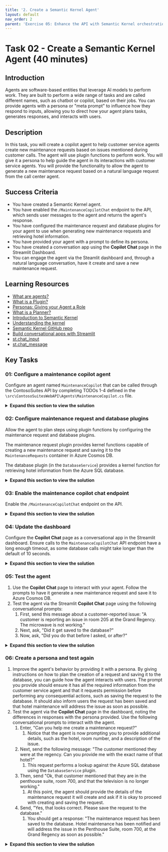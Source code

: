 ```yaml
---
title: '2. Create a Semantic Kernel Agent'
layout: default
nav_order: 2
parent: 'Exercise 05: Enhance the API with Semantic Kernel orchestration'
---
```


# Task 02 - Create a Semantic Kernel Agent (40 minutes)

## Introduction

Agents are software-based entities that leverage AI models to perform work. They are built to perform a wide range of tasks and are called different names, such as chatbot or copilot, based on their jobs. You can provide agents with a persona or "meta prompt" to influence how they respond to inputs, allowing you to direct how your agent plans tasks, generates responses, and interacts with users.

## Description

In this task, you will create a copilot agent to help customer service agents create new maintenance requests based on issues mentioned during customer calls. The agent will use plugin functions to perform work. You will give it a persona to help guide the agent in its interactions with customer service agents. You will provide the functionality to allow the agent to generate a new maintenance request based on a natural language request from the call center agent.

## Success Criteria

- You have created a Semantic Kernel agent.
- You have enabled the `/MaintenanceCopilotChat` endpoint to the API, which sends user messages to the agent and returns the agent's response.
- You have configured the maintenance request and database plugins for your agent to use when generating new maintenance requests and retrieving hotel information.
- You have provided your agent with a prompt to define its persona.
- You have created a conversation app using the **Copilot Chat** page in the Streamlit Dashboard.
- You can engage the agent via the Steamlit dashboard and, through a natural language conversation, have it create and save a new maintenance request.

## Learning Resources

- [What are agents?](hhttps://learn.microsoft.com/semantic-kernel/concepts/agents?pivots=programming-language-csharp)
- [What is a Plugin?](https://learn.microsoft.com/semantic-kernel/concepts/plugins/?pivots=programming-language-csharp)
- [Personas: Giving your Agent a Role](https://learn.microsoft.com/semantic-kernel/concepts/personas?pivots=programming-language-csharp)
- [What is a Planner?](https://learn.microsoft.com/semantic-kernel/concepts/planning?pivots=programming-language-csharp)
- [Introduction to Semantic Kernel](https://learn.microsoft.com/semantic-kernel/overview/)
- [Understanding the kernel](https://learn.microsoft.com/semantic-kernel/concepts/kernel?pivots=programming-language-csharp)
- [Semantic Kernel GitHub repo](https://github.com/microsoft/semantic-kernel)
- [Build conversational apps with Streamlit](https://docs.streamlit.io/develop/tutorials/llms/build-conversational-apps)
- [st.chat_input](https://docs.streamlit.io/develop/api-reference/chat/st.chat_input)
- [st.chat_message](https://docs.streamlit.io/develop/api-reference/chat/st.chat_message)

## Key Tasks

### 01: Configure a maintenance copilot agent

Configure an agent named `MaintenanceCopilot` that can be called through the ContosoSuites API by completing TODOs 1-4 defined in the `\src\ContosoSuitesWebAPI\Agents\MaintenanceCopilot.cs` file.

<details markdown="block">
<summary><strong>Expand this section to view the solution</strong></summary>

The structure for the `MaintenaceCopilot` agent can be found in the `src\ConsotoSuitesWebAPI` project, but it must be configured before it will function correctly:

1. Navigate to the web API project in Visual Studio Code and open the `Agents\MaintenanceCopilot.cs` file.
2. Complete `Exercise 5 Task 2 TODO #1` by adding the following `using` statements at the top of the file:

    ```csharp
    using Microsoft.SemanticKernel;
    using Microsoft.SemanticKernel.ChatCompletion;
    using Microsoft.SemanticKernel.Connectors.OpenAI;
    ```

3. Complete `Exercise 5 Task 2 TODO #2` by updating the class definition to inject a `Kernel` service into the primary constructor.

    ```csharp
    public class MaintenanceCopilot(Kernel kernel)
    ```

4. Complete `Exercise 5 Task 2 TODO #3` by uncommenting the class-level variable definitions and providing the `_kernel` and `_history` variables for use within the agent.
5. Complete `Exercise 5 Task 2 TODO #4` by commenting out the `throw new NotImplementedException()` line and uncommenting the remaining code in the function. The lines you are uncommenting allow the Azure OpenAI chat completion service to auto-invoke Kernel functions defined in the database and maintenance request plugins. It also adds the incoming user message to the chat history and inserts the agent's response once it replies.

</details>

### 02: Configure maintenance request and database plugins

Allow the agent to plan steps using plugin functions by configuring the maintenance request and database plugins.

The maintenance request plugin provides kernel functions capable of creating a new maintenance request and saving it to the `MaintenanceRequests` container in Azure Cosmos DB.

The database plugin (in the `DatabaseService`) provides a kernel function for retrieving hotel information from the Azure SQL database.

<details markdown="block">
<summary><strong>Expand this section to view the solution</strong></summary>

To configure the maintenance request and database plugins:

1. In Visual Studio Code, open the `Plugins\MaintenanceRequestPlugin.cs` file in the `ContosoSuitesWebAPI` project.
2. Complete `Exercise 5 Task 2 TODO #5` by referencing the `Microsoft.SemanticKernel` library at the top of the file, along with the other `using` statements.
3. Complete `Exercise 5 Task 2 TODO #s 6 and 8` by adding the Kernel function and Description descriptors of the `CreateMaintenanceRequest` and `SaveMaintenanceRequest` functions. The descriptors for each should look like:
   1. For the `CreateMaintenanceRequest` function:

      ```csharp
      [KernelFunction("create_maintenance_request")]
      [Description("Creates a new maintenance request for a hotel.")]
      ```

   2. For the `SaveMaintenanceRequest` function:

      ```csharp
      [KernelFunction("save_maintenance_request")]
      [Description("Saves a maintenance request to the database for a hotel.")]
      ```

4. Complete `Exercise 5 Task 2 TODO #s 7 and 9` by adding a `Kernel` parameter to the beginning of both function method declarations.
   1. For the `CreateMaintenanceRequest` function, add `Kernel kernel` as the first parameter:

      ```csharp
      public async Task<MaintenanceRequest> CreateMaintenanceRequest(Kernel kernel, int HotelId, string Hotel, string Details, int? RoomNumber,string? location)
      ```

   2. For the `SaveMaintenanceRequest` function, add `Kernel kernel` as the first parameter:

      ```csharp
      public async Task SaveMaintenanceRequest(Kernel kernel, MaintenanceRequest maintenanceRequest)
      ```

5. Save the `MaintenanceRequestPlugin` file.
6. Once you've defined your plugin, you must add it to your kernel by creating a new instance of the plugin and adding it to the kernel's plugin collection.
   1. Open the `Program.cs` file in the `ContosoSuitesWebAPI` project.
   2. In the `Kernel` singleton service `builder`, add the following code to define a plugin from the `MaintenanceRequestPlugin` type. This can be added directly below the plugin definition for the `DatabaseService`.

      ```csharp
      kernelBuilder.Plugins.AddFromType<MaintenanceRequestPlugin>("MaintenanceCopilot");
      ```

   3. Because the `MaintenanceRequestPlugin` uses dependency injection to provide a `CosmosClient`, you must add a singleton instance of the that client within your `Kernel` service definition. Do that by adding the following code just below the plugin line you just added:

      ```csharp
        kernelBuilder.Services.AddSingleton<CosmosClient>((_) =>
            {
                string userAssignedClientId = builder.Configuration["AZURE_CLIENT_ID"]!;
                var credential = new DefaultAzureCredential(
                    new DefaultAzureCredentialOptions
                    {
                        ManagedIdentityClientId = userAssignedClientId
                    });
                CosmosClient client = new(
                    accountEndpoint: builder.Configuration["CosmosDB:AccountEndpoint"]!,
                    tokenCredential: credential
                );
                return client;
            });
            return kernelBuilder.Build();
        });
      ```

      This code is a bit redundant with the `CosmosClient` code earlier in the `Program.cs` file. However, the service must be included within the `Kernel` service definition, or it will not be accessible to the plugin.

   4. The complete `builder.Service.AddSingleton<Kernel>` method should now look like the following:

      ```csharp
     builder.Services.AddSingleton<Kernel>((_) =>
        {
        IKernelBuilder kernelBuilder = Kernel.CreateBuilder();
        kernelBuilder.AddAzureOpenAIChatCompletion(
            deploymentName: builder.Configuration["AzureOpenAI:DeploymentName"]!,
            endpoint: builder.Configuration["AzureOpenAI:Endpoint"]!,
            apiKey: builder.Configuration["AzureOpenAI:ApiKey"]!
        );
        var databaseService = _.GetRequiredService<IDatabaseService>();
        kernelBuilder.Plugins.AddFromObject(databaseService);

        #pragma warning disable SKEXP0010 // Type is for evaluation purposes only and is subject to change or removal in future updates. Suppress this diagnostic to proceed.
            kernelBuilder.AddAzureOpenAITextEmbeddingGeneration(
                deploymentName: builder.Configuration["AzureOpenAI:EmbeddingDeploymentName"]!,
                endpoint: builder.Configuration["AzureOpenAI:Endpoint"]!,
                apiKey: builder.Configuration["AzureOpenAI:ApiKey"]!
            );
        #pragma warning restore SKEXP0010 // Type is for evaluation purposes only and is subject to change or removal in future updates. Suppress this diagnostic to proceed.

        kernelBuilder.Plugins.AddFromType<MaintenanceRequestPlugin>("MaintenanceCopilot");
        kernelBuilder.Services.AddSingleton<CosmosClient>((_) =>
            {
                string userAssignedClientId = builder.Configuration["AZURE_CLIENT_ID"]!;
                var credential = new DefaultAzureCredential(
                    new DefaultAzureCredentialOptions
                    {
                        ManagedIdentityClientId = userAssignedClientId
                    });
                CosmosClient client = new(
                    accountEndpoint: builder.Configuration["CosmosDB:AccountEndpoint"]!,
                    tokenCredential: credential
                );
                return client;
            });
            return kernelBuilder.Build();
        });
      ```

The `DatabaseService` plugin was already defined in a previous exercise, so just a small change needs to be completed to allow your agent to use it.

1. Open the `Services\DatabaseService.cs` file to update the database plugin and make it usable by your agent.
2. Update the `[KernelFunction]` descriptor for the `GetHotels()` method and add the name "get_hotels" to the descriptor. The descriptor should now look like:

    ```csharp
    [KernelFunction("get_hotels")]
    ```

</details>

### 03: Enable the maintenance copilot chat endpoint

Enable the `/MaintenanceCopilotChat` endpoint on the API.

<details markdown="block">
<summary><strong>Expand this section to view the solution</strong></summary>

To enable the `/MaintenanceCopilotChat` endpoint on the API:

1. In the `Program.cs` file in the `src\ContosoSuitesWebAPI` project and locate the `app.MapPost("/MaintenanceCopilotChat", async ([FromBody]string message, [FromServices] MaintenanceCopilot copilot)` API endpoint definition.
2. Complete `Exercise 5 Task 2 TODO #10` by calling the `Chat` method of the `MaintenanceCopilot`, passing in the user message from the request body. Return the response from the `Chat` method. The code in the API method should look like:

    ```csharp
    var response = await copilot.Chat(message);
    return response;
    ```

Make sure to remove the `throw new NotImplementedException();` line, or you will get an error when that line is hit.

</details>

### 04: Update the dashboard

Configure the **Copilot Chat** page as a conversational app in the Streamlit dashboard. Ensure calls to the `MaintenanceCopilotChat` API endpoint have a long enough timeout, as some database calls might take longer than the default of 10 seconds.

<details markdown="block">
<summary><strong>Expand this section to view the solution</strong></summary>

1. To configure the **Copilot Chat** page as a conversational app in the Streamlit dashboard, complete `Exercise 5 Task 2 TODO #11` by setting `response` equal to the response from a POST request to the Copilot endpoint. The timeout should be set to 60 seconds or longer. The call should look like:

    ```python
    response = requests.post(f"{api_endpoint}/MaintenanceCopilotChat", json=message, timeout=60)
    ```

2. To define a conversational interface with the copilot, update the "How can I help you today?" prompt `if` statement with the following code:

    ```python
    # React to user input
        if prompt := st.chat_input("How I can help you today?"):
            with st.spinner("Awaiting the Copilot's response to your question..."):
                # Display user message in chat message container
                st.chat_message("user").markdown(prompt)
                # Add user message to chat history
                st.session_state.chat_messages.append({"role": "user", "content": prompt})
                # Send user message to Copilot and get response
                response = send_message_to_copilot(prompt)
                # Display assistant response in chat message container
                with st.chat_message("assistant"):
                    st.markdown(response)
                # Add assistant response to chat history
                st.session_state.chat_messages.append({"role": "assistant", "content": response})
    ```

3. Save the file.

</details>

### 05: Test the agent

1. Use the **Copilot Chat** page to interact with your agent. Follow the prompts to have it generate a new maintenance request and save it to Azure Cosmos DB.
2. Test the agent via the Streamlit **Copilot Chat** page using the following conversational prompts:
   1. First, send this message about a customer-reported issue: "A customer is reporting an issue in room 205 at the Grand Regency. The microwave is not working."
   2. Next, ask, "Did it get saved to the database?"
   3. Now, ask, "Did you do that before I asked, or after?"

<details markdown="block">
<summary><strong>Expand this section to view the solution</strong></summary>

To test the agent via the Streamlit **Copilot Chat** page:

1. Run the API locally by opening a new terminal window in Visual Studio code, navigating to the `src\ContosoSuitesWebAPI` directory, and starting the API using the following command:

    ```bash
    dotnet run
    ```

2. Open another terminal window, navigate to the `src\ContosoSuitesDashboard` directory, and run the following command to start the Streamlit dashboard:

    ```bash
    python -m streamlit run Index.py
    ```

3. Navigate to the **Copilot Chat** page using the left-hand menu, then submit the following conversational prompts:
   1. First, send in this message about a customer-reported issue: "A customer is reporting an issue in room 205 at the Grand Regency. The microwave is not working." You should get a response that a maintenance request was created and will be addressed shortly.
   2. Next, ask, "Did it get saved to the database?" It will reply that, yes, the request has been saved.
   3. Now, ask, "Did you do that before I asked, or after?" You should get a reply that it was saved after you asked.

    The above behavior results from the agent not having explicit instructions on how it should behave or the steps it should take during the process. It simply calls the `create_maintenance_request` Kernel function and assumes it is done. It is unaware that the request should also be saved to the database. To fix this, you can provide the agent with a persona.

4. You can verify the new request was saved by navigating to the **Vector Search** page and entering a search query of "microwave not working at Grand Regency." Accept the default values for max results and minimum similarity score. Your newly saved record should be the first result in the list.

</details>

### 06: Create a persona and test again

1. Improve the agent's behavior by providing it with a persona. By giving instructions on how to plan the creation of a request and saving it to the database, you can guide how the agent interacts with users. The prompt you provide should ensure it has all the required information from the customer service agent and that it requests permission before performing any consequential actions, such as saving the request to the database. It should also inform users the request has been saved and that hotel maintenance will address the issue as soon as possible.
2. Test the agent via the **Copilot Chat** page in the dashboard, noting the differences in responses with the persona provided. Use the following conversational prompts to interact with the agent.
   1. Enter, "Can you help me create a maintenance request?"
      1. Notice that the agent is now prompting you to provide additional details, such as the hotel, room number, and a description of the issue.
   2. Next, send the following message: "The customer mentioned they were at the regency. Can you provide me with the exact name of that hotel?"
      1. This request performs a lookup against the Azure SQL database using the `DatabaseService` plugin.
   3. Then, send "Ok, that customer mentioned that they are in the penthouse suite, room 700, and that the television is no longer working."
      1. At this point, the agent should provide the details of the maintenance request it will create and ask if it is okay to proceed with creating and saving the request.
   4. Send, "Yes, that looks correct. Please save the request to the database."
      1. You should get a response: "The maintenance request has been saved to the database. Hotel maintenance has been notified and will address the issue in the Penthouse Suite, room 700, at the Grand Regency as soon as possible."

<details markdown="block">
<summary><strong>Expand this section to view the solution</strong></summary>

To give your agent a persona and provide it with instructions so it behaves more consistently:

1. Open the `MaintenanceCopilot.cs` file in the `src\ContosoSuitesWebAPI` project and update the class-level variable defining the `ChatHistory` to pass the following string into the `ChatHistory()` object during variable declaration.

    ```csharp
    """
    You are a friendly assistant who likes to follow the rules. You will complete required steps
    and request approval before taking any consequential actions, such as saving the request to the database.
    If the user doesn't provide enough information for you to complete a task, you will keep asking questions
    until you have enough information to complete the task. Once the request has been saved to the database,
    inform the user that hotel maintenance has been notified and will address the issue as soon as possible.
    """
    ```

2. The final definition for `_history` should look like:

    ```csharp
    private ChatHistory _history = new ("""
        You are a friendly assistant who likes to follow the rules. You will complete required steps
        and request approval before taking any consequential actions, such as saving the request to the database.
        If the user doesn't provide enough information for you to complete a task, you will keep asking questions
        until you have enough information to complete the task. Once the request has been saved to the database,
        inform the user that hotel maintenance has been notified and will address the issue as soon as possible.
        """);
    ```

3. Stop and restart the API project in the terminal window running the API.

To test the updated agent and evaluate how its responses differ with a persona assigned:

1. Return to the running Streamlit dashboard and the **Copilot Chat** page.
2. Use the following conversational prompts to interact with the agent.
   1. Enter, "Can you help me create a maintenance request?"
      1. Notice that the agent is now prompting you to provide additional details, such as the hotel, room number, and a description of the issue.
   2. Next, send the following message: "The customer mentioned they were at the regency. Can you provide me with the exact name of that hotel?"
      1. This request performs a lookup against the Azure SQL database using the `DatabaseService` plugin.
   3. Then, send "Ok, that customer mentioned that they are in the penthouse suite, room 700, and that the television is no longer working."
      1. At this point, the agent should provide the details of the maintenance request it will create and ask if it is okay to proceed with creating and saving the request.
   4. Send, "Yes, that looks correct. Please save the request to the database."
   5. You should get a response similar to the following: "The maintenance request has been saved to the database. Hotel maintenance has been notified and will address the issue in the Penthouse Suite, room 700, at the Grand Regency as soon as possible."

</details>

